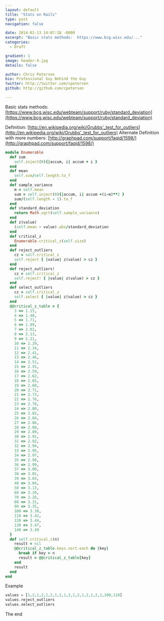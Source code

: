 ```yaml
---
layout: default
title: "Stats on Rails"
type: post
navigation: false

date: 2014-01-13 14:07:18 -0800
excerpt: "Basic stats methods:  https://www.bcg.wisc.edu/..."
categories:
  - Draft

gradient: 1
image: header-4.jpg
details: false

author: Chris Petersen
bio: Professional Guy Behind the Guy
twitter: http://twitter.com/cpetersen
github: http://github.com/cpetersen

---
```



 Basic stats methods:  [https://www.bcg.wisc.edu/webteam/support/ruby/standard_deviation](https://www.bcg.wisc.edu/webteam/support/ruby/standard_deviation)  

 Definition:  [http://en.wikipedia.org/wiki/Grubbs'_test_for_outliers](http://en.wikipedia.org/wiki/Grubbs'_test_for_outliers)   Alternate Definition with more numbers:  [http://graphpad.com/support/faqid/1598/](http://graphpad.com/support/faqid/1598/)  

```ruby
module Enumerable
  def sum
    self.inject(0){|accum, i| accum + i }
  end
  def mean
    self.sum/self.length.to_f
  end
  def sample_variance
    m = self.mean
    sum = self.inject(0){|accum, i| accum +(i-m)**2 }
    sum/(self.length - 1).to_f
  end
  def standard_deviation
    return Math.sqrt(self.sample_variance)
  end
  def z(value)
    (self.mean - value).abs/standard_deviation
  end
  def critical_z
    Enumerable.critical_z(self.size)
  end
  def reject_outliers
    cz = self.critical_z
    self.reject { |value| z(value) > cz }
  end
  def reject_outliers!
    cz = self.critical_z
    self.reject! { |value| z(value) > cz }
  end
  def select_outliers
    cz = self.critical_z
    self.select { |value| z(value) > cz }
  end
  @@critical_z_table = {
    3 => 1.15,
    4 => 1.48,
    5 => 1.71,
    6 => 1.89,
    7 => 2.02,
    8 => 2.13,
    9 => 2.21,
    10 => 2.29,
    11 => 2.34,
    12 => 2.41,
    13 => 2.46,
    14 => 2.51,
    15 => 2.55,
    16 => 2.59,
    17 => 2.62,
    18 => 2.65,
    19 => 2.68,
    20 => 2.71,
    21 => 2.73,
    22 => 2.76,
    23 => 2.78,
    24 => 2.80,
    25 => 2.82,
    26 => 2.84,
    27 => 2.86,
    28 => 2.88,
    29 => 2.89,
    30 => 2.91,
    31 => 2.92,
    32 => 2.94,
    33 => 2.95,
    34 => 2.97,
    35 => 2.98,
    36 => 2.99,
    37 => 3.00,
    38 => 3.01,
    39 => 3.03,
    40 => 3.04,
    50 => 3.13,
    60 => 3.20,
    70 => 3.26,
    80 => 3.31,
    90 => 3.35,
    100 => 3.38,
    110 => 3.42,
    120 => 3.44,
    130 => 3.47,
    140 => 3.49
  }
  def self.critical_z(n)
    result = nil
    @@critical_z_table.keys.sort.each do |key|
      break if key > n
      result = @@critical_z_table[key]
    end
    result
  end
end
```

 Example 

```php
values = [1,2,1,2,1,2,1,2,1,2,1,2,1,2,1,2,1,100,110]
values.reject_outliers 
values.select_outliers 
```

 The end 

